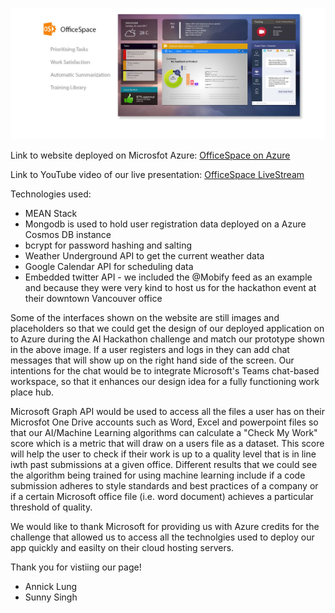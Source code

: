 
![Logo](https://github.com/travelln/officespace/blob/master/public/images/cover-02.jpg)


Link to website deployed on Microsfot Azure:
[OfficeSpace on Azure](http://officespace-team.azurewebsites.net)


Link to YouTube video of our live presentation:
[OfficeSpace LiveStream](https://youtu.be/gguhPnN588c?t=2h12m47s)

Technologies used:
* MEAN Stack
* Mongodb is used to hold user registration data deployed on a Azure Cosmos DB instance
* bcrypt for password hashing and salting
* Weather Underground API to get the current weather data
* Google Calendar API for scheduling data
* Embedded twitter API -  we included the @Mobify feed as an example and because they were very kind to host us for the hackathon event at their downtown Vancouver office

Some of the interfaces shown on the website are still images and placeholders so that we could get the design of our deployed application on to Azure during the AI Hackathon challenge and match our prototype shown in the above image. If a user registers and logs in they can add chat messages that will show up on the right hand side of the screen. Our intentions for the chat would be to integrate Microsoft's Teams chat-based workspace, so that it enhances our design idea for a fully functioning work place hub. 

Microsoft Graph API would be used to access all the files a user has on their Microsfot One Drive accounts such as Word, Excel and powerpoint files so that our AI/Machine Learning algorithms can calculate a "Check My Work" score which is a metric that will draw on a users file as a dataset. This score will help the user to check if their work is up to a quality level that is in line iwth past submissions at a given office. Different results that we could see the algorithm being trained for using machine learning include if a code submission adheres to style standards and best practices of a company or if a certain Microsoft office file (i.e. word document) achieves a particular threshold of quality.
 
We would like to thank Microsoft for providing us with Azure credits for the challenge that allowed us to access all the technolgies used to deploy our app quickly and easilty on their cloud hosting servers.


Thank you for vistiing our page!

* Annick Lung
* Sunny Singh
